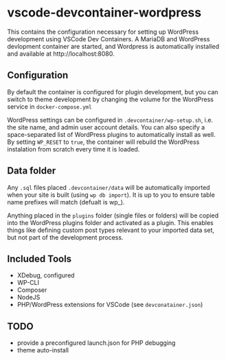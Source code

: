 # vscode-devcontainer-wordpress

This contains the configuration necessary for setting up WordPress development using VSCode Dev Containers.
A MariaDB and WordPress devlopment container are started, and Wordpress is automatically installed and available at http://localhost:8080.

## Configuration

By default the container is configured for plugin development, but you can switch to theme development by changing the volume for the WordPress service in `docker-compose.yml`

WordPress settings can be configured in `.devcontainer/wp-setup.sh`, i.e. the site name, and admin user account details. You can also specify a space-separated list of WordPress plugins to automatically install as well. By setting `WP_RESET` to `true`, the container will rebuild the WordPress instalation from scratch every time it is loaded. 

## Data folder

Any `.sql` files placed `.devcontainer/data` will be automatically imported when your site is built (using `wp db import`). It is up to you to ensure table name prefixes will match (defualt is wp_).

Anything placed in the `plugins` folder (single files or folders) will be copied into the WordPress plugins folder and activated as a plugin. This enables things like defining custom post types relevant to your imported data set, but not part of the development process.

## Included Tools

- XDebug, configured 
- WP-CLI
- Composer
- NodeJS
- PHP/WordPress extensions for VSCode (see `devconatainer.json`)

## TODO

- provide a preconfigured launch.json for PHP debugging
- theme auto-install